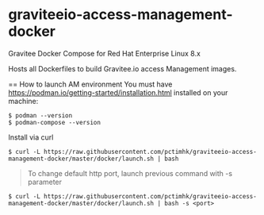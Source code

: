 # graviteeio-access-management-docker
Gravitee Docker Compose for Red Hat Enterprise Linux 8.x

Hosts all Dockerfiles to build Gravitee.io access Management images.

== How to launch AM environment
You must have 
  https://podman.io/getting-started/installation.html
installed on your machine:

```
$ podman --version
$ podman-compose --version
```

Install via curl
```
$ curl -L https://raw.githubusercontent.com/pctimhk/graviteeio-access-management-docker/master/docker/launch.sh | bash
```

> To change default http port, launch previous command with -s parameter

```
$ curl -L https://raw.githubusercontent.com/pctimhk/graviteeio-access-management-docker/master/docker/launch.sh | bash -s <port>
```
